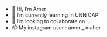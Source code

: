 - 👋 Hi, I’m Amer
- 🌱 I’m currently learning in UNN CAP
- 💞️ I’m looking to collaborate on ...
- 📫 My instagram user : amer._.maher
